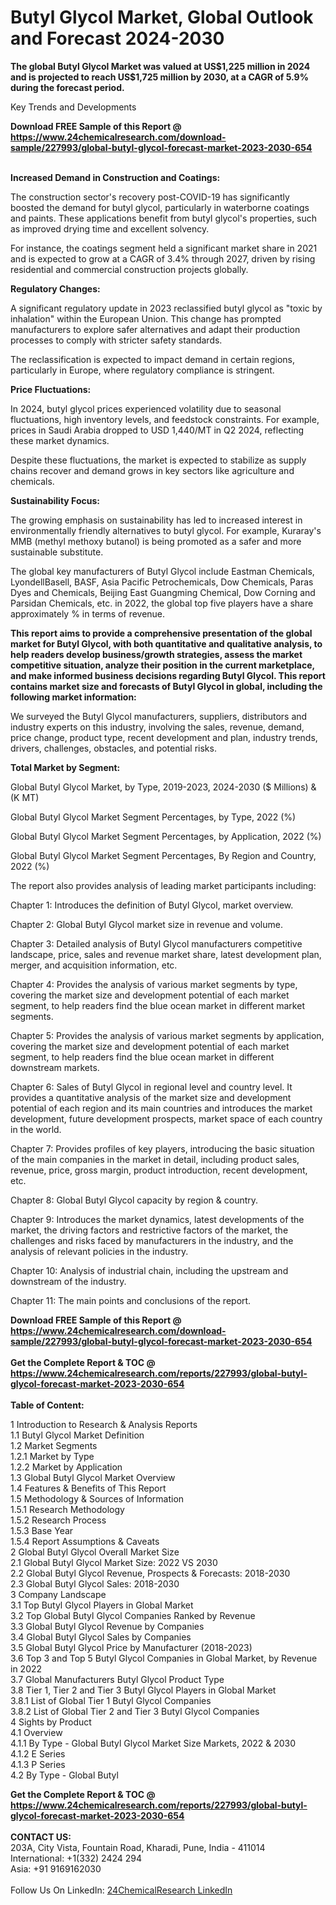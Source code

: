 <h1>Butyl Glycol Market, Global Outlook and Forecast 2024-2030</h1><p><strong>The global Butyl Glycol Market was valued at US$1,225 million in 2024 and is projected to reach US$1,725 million by 2030, at a CAGR of 5.9% during the forecast period.</strong></p><p>

</p><p>Key Trends and Developments</p><div><b>Download FREE Sample of this Report @ 
            <a href="https://www.24chemicalresearch.com/download-sample/227993/global-butyl-glycol-forecast-market-2023-2030-654">
            https://www.24chemicalresearch.com/download-sample/227993/global-butyl-glycol-forecast-market-2023-2030-654</a></b></div><br><p>
</p><p><strong>Increased Demand in Construction and Coatings:</strong></p><p>
</p><p>The construction sector's recovery post-COVID-19 has significantly boosted the demand for butyl glycol, particularly in waterborne coatings and paints. These applications benefit from butyl glycol's properties, such as improved drying time and excellent solvency.</p><p>
For instance, the coatings segment held a significant market share in 2021 and is expected to grow at a CAGR of 3.4% through 2027, driven by rising residential and commercial construction projects globally.</p><p>
</p><p></p><p>
</p><p><strong>Regulatory Changes:</strong></p><p>
</p><p>A significant regulatory update in 2023 reclassified butyl glycol as "toxic by inhalation" within the European Union. This change has prompted manufacturers to explore safer alternatives and adapt their production processes to comply with stricter safety standards.</p><p>
The reclassification is expected to impact demand in certain regions, particularly in Europe, where regulatory compliance is stringent.</p><p>
</p><p></p><p>
</p><p><strong>Price Fluctuations:</strong></p><p>
</p><p>In 2024, butyl glycol prices experienced volatility due to seasonal fluctuations, high inventory levels, and feedstock constraints. For example, prices in Saudi Arabia dropped to USD 1,440/MT in Q2 2024, reflecting these market dynamics.</p><p>
Despite these fluctuations, the market is expected to stabilize as supply chains recover and demand grows in key sectors like agriculture and chemicals.</p><p>
</p><p></p><p>
</p><p><strong>Sustainability Focus:</strong></p><p>
</p><p>The growing emphasis on sustainability has led to increased interest in environmentally friendly alternatives to butyl glycol. For example, Kuraray's MMB (methyl methoxy butanol) is being promoted as a safer and more sustainable substitute.</p><p>
The global key manufacturers of Butyl Glycol include Eastman Chemicals, LyondellBasell, BASF, Asia Pacific Petrochemicals, Dow Chemicals, Paras Dyes and Chemicals, Beijing East Guangming Chemical, Dow Corning and Parsidan Chemicals, etc. in 2022, the global top five players have a share approximately % in terms of revenue.</p><p>
</p><p>
<strong>This report aims to provide a comprehensive presentation of the global market for Butyl Glycol, with both quantitative and qualitative analysis, to help readers develop business/growth strategies, assess the market competitive situation, analyze their position in the current marketplace, and make informed business decisions regarding Butyl Glycol. This report contains market size and forecasts of Butyl Glycol in global, including the following market information:</strong></p><p>
</p><p>
</p><p>We surveyed the Butyl Glycol manufacturers, suppliers, distributors and industry experts on this industry, involving the sales, revenue, demand, price change, product type, recent development and plan, industry trends, drivers, challenges, obstacles, and potential risks.</p><p>
</p><p><strong>Total Market by Segment:</strong></p><p>
Global Butyl Glycol Market, by Type, 2019-2023, 2024-2030 ($ Millions) &amp; (K MT)</p><p>
Global Butyl Glycol Market Segment Percentages, by Type, 2022 (%)</p><p>
</p><p>
Global Butyl Glycol Market Segment Percentages, by Application, 2022 (%)</p><p>
</p><p>
Global Butyl Glycol Market Segment Percentages, By Region and Country, 2022 (%)</p><p>
</p><p>
The report also provides analysis of leading market participants including:</p><p>
</p><p>
</p><p>
Chapter 1: Introduces the definition of Butyl Glycol, market overview.</p><p>
Chapter 2: Global Butyl Glycol market size in revenue and volume.</p><p>
Chapter 3: Detailed analysis of Butyl Glycol manufacturers competitive landscape, price, sales and revenue market share, latest development plan, merger, and acquisition information, etc.</p><p>
Chapter 4: Provides the analysis of various market segments by type, covering the market size and development potential of each market segment, to help readers find the blue ocean market in different market segments.</p><p>
Chapter 5: Provides the analysis of various market segments by application, covering the market size and development potential of each market segment, to help readers find the blue ocean market in different downstream markets.</p><p>
Chapter 6: Sales of Butyl Glycol in regional level and country level. It provides a quantitative analysis of the market size and development potential of each region and its main countries and introduces the market development, future development prospects, market space of each country in the world.</p><p>
Chapter 7: Provides profiles of key players, introducing the basic situation of the main companies in the market in detail, including product sales, revenue, price, gross margin, product introduction, recent development, etc.</p><p>
Chapter 8: Global Butyl Glycol capacity by region &amp; country.</p><p>
Chapter 9: Introduces the market dynamics, latest developments of the market, the driving factors and restrictive factors of the market, the challenges and risks faced by manufacturers in the industry, and the analysis of relevant policies in the industry.</p><p>
Chapter 10: Analysis of industrial chain, including the upstream and downstream of the industry.</p><p>
Chapter 11: The main points and conclusions of the report.</p><div><b>Download FREE Sample of this Report @ 
            <a href="https://www.24chemicalresearch.com/download-sample/227993/global-butyl-glycol-forecast-market-2023-2030-654">
            https://www.24chemicalresearch.com/download-sample/227993/global-butyl-glycol-forecast-market-2023-2030-654</a></b></div><br><div><b>Get the Complete Report & TOC @ 
            <a href="https://www.24chemicalresearch.com/reports/227993/global-butyl-glycol-forecast-market-2023-2030-654">
            https://www.24chemicalresearch.com/reports/227993/global-butyl-glycol-forecast-market-2023-2030-654</a></b></div><br>
            <b>Table of Content:</b><p>1 Introduction to Research & Analysis Reports<br />
    1.1 Butyl Glycol Market Definition<br />
    1.2 Market Segments<br />
        1.2.1 Market by Type<br />
        1.2.2 Market by Application<br />
    1.3 Global Butyl Glycol Market Overview<br />
    1.4 Features & Benefits of This Report<br />
    1.5 Methodology & Sources of Information<br />
        1.5.1 Research Methodology<br />
        1.5.2 Research Process<br />
        1.5.3 Base Year<br />
        1.5.4 Report Assumptions & Caveats<br />
2 Global Butyl Glycol Overall Market Size<br />
    2.1 Global Butyl Glycol Market Size: 2022 VS 2030<br />
    2.2 Global Butyl Glycol Revenue, Prospects & Forecasts: 2018-2030<br />
    2.3 Global Butyl Glycol Sales: 2018-2030<br />
3 Company Landscape<br />
    3.1 Top Butyl Glycol Players in Global Market<br />
    3.2 Top Global Butyl Glycol Companies Ranked by Revenue<br />
    3.3 Global Butyl Glycol Revenue by Companies<br />
    3.4 Global Butyl Glycol Sales by Companies<br />
    3.5 Global Butyl Glycol Price by Manufacturer (2018-2023)<br />
    3.6 Top 3 and Top 5 Butyl Glycol Companies in Global Market, by Revenue in 2022<br />
    3.7 Global Manufacturers Butyl Glycol Product Type<br />
    3.8 Tier 1, Tier 2 and Tier 3 Butyl Glycol Players in Global Market<br />
        3.8.1 List of Global Tier 1 Butyl Glycol Companies<br />
        3.8.2 List of Global Tier 2 and Tier 3 Butyl Glycol Companies<br />
4 Sights by Product<br />
    4.1 Overview<br />
        4.1.1 By Type - Global Butyl Glycol Market Size Markets, 2022 & 2030<br />
        4.1.2 E Series<br />
        4.1.3 P Series<br />
    4.2 By Type - Global Butyl</p><div><b>Get the Complete Report & TOC @ 
            <a href="https://www.24chemicalresearch.com/reports/227993/global-butyl-glycol-forecast-market-2023-2030-654">
            https://www.24chemicalresearch.com/reports/227993/global-butyl-glycol-forecast-market-2023-2030-654</a></b></div><br><b>CONTACT US:</b><br>
            203A, City Vista, Fountain Road, Kharadi, Pune, India - 411014<br>
            International: +1(332) 2424 294<br>
            Asia: +91 9169162030 <br><br>
            Follow Us On LinkedIn: <a href="https://www.linkedin.com/company/24chemicalresearch/">24ChemicalResearch LinkedIn</a>